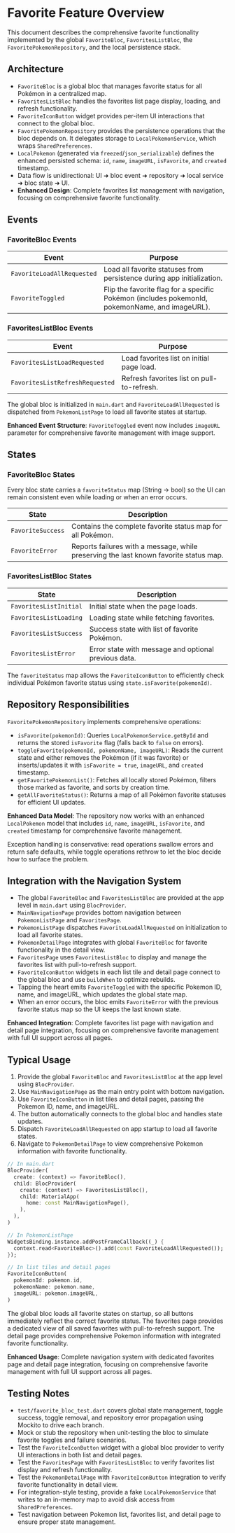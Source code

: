 # Favorite Feature Overview

This document describes the comprehensive favorite functionality implemented by the global `FavoriteBloc`, `FavoritesListBloc`, the `FavoritePokemonRepository`, and the local persistence stack.

## Architecture

- `FavoriteBloc` is a global bloc that manages favorite status for all Pokémon in a centralized map.
- `FavoritesListBloc` handles the favorites list page display, loading, and refresh functionality.
- `FavoriteIconButton` widget provides per-item UI interactions that connect to the global bloc.
- `FavoritePokemonRepository` provides the persistence operations that the bloc depends on. It delegates storage to `LocalPokemonService`, which wraps `SharedPreferences`.
- `LocalPokemon` (generated via `freezed`/`json_serializable`) defines the enhanced persisted schema: `id`, `name`, `imageURL`, `isFavorite`, and `created` timestamp.
- Data flow is unidirectional: UI ➜ bloc event ➜ repository ➜ local service ➜ bloc state ➜ UI.
- **Enhanced Design**: Complete favorites list management with navigation, focusing on comprehensive favorite functionality.

## Events

### FavoriteBloc Events
| Event | Purpose |
| --- | --- |
| `FavoriteLoadAllRequested` | Load all favorite statuses from persistence during app initialization. |
| `FavoriteToggled` | Flip the favorite flag for a specific Pokémon (includes pokemonId, pokemonName, and imageURL). |

### FavoritesListBloc Events
| Event | Purpose |
| --- | --- |
| `FavoritesListLoadRequested` | Load favorites list on initial page load. |
| `FavoritesListRefreshRequested` | Refresh favorites list on pull-to-refresh. |

The global bloc is initialized in `main.dart` and `FavoriteLoadAllRequested` is dispatched from `PokemonListPage` to load all favorite states at startup.

**Enhanced Event Structure**: `FavoriteToggled` event now includes `imageURL` parameter for comprehensive favorite management with image support.

## States

### FavoriteBloc States
Every bloc state carries a `favoriteStatus` map (String -> bool) so the UI can remain consistent even while loading or when an error occurs.

| State | Description |
| --- | --- |
| `FavoriteSuccess` | Contains the complete favorite status map for all Pokémon. |
| `FavoriteError` | Reports failures with a message, while preserving the last known favorite status map. |

### FavoritesListBloc States
| State | Description |
| --- | --- |
| `FavoritesListInitial` | Initial state when the page loads. |
| `FavoritesListLoading` | Loading state while fetching favorites. |
| `FavoritesListSuccess` | Success state with list of favorite Pokémon. |
| `FavoritesListError` | Error state with message and optional previous data. |

The `favoriteStatus` map allows the `FavoriteIconButton` to efficiently check individual Pokémon favorite status using `state.isFavorite(pokemonId)`.

## Repository Responsibilities

`FavoritePokemonRepository` implements comprehensive operations:

- `isFavorite(pokemonId)`: Queries `LocalPokemonService.getById` and returns the stored `isFavorite` flag (falls back to `false` on errors).
- `toggleFavorite(pokemonId, pokemonName, imageURL)`: Reads the current state and either removes the Pokémon (if it was favorite) or inserts/updates it with `isFavorite = true`, `imageURL`, and `created` timestamp.
- `getFavoritePokemonList()`: Fetches all locally stored Pokémon, filters those marked as favorite, and sorts by creation time.
- `getAllFavoriteStatus()`: Returns a map of all Pokémon favorite statuses for efficient UI updates.

**Enhanced Data Model**: The repository now works with an enhanced `LocalPokemon` model that includes `id`, `name`, `imageURL`, `isFavorite`, and `created` timestamp for comprehensive favorite management.

Exception handling is conservative: read operations swallow errors and return safe defaults, while toggle operations rethrow to let the bloc decide how to surface the problem.

## Integration with the Navigation System

- The global `FavoriteBloc` and `FavoritesListBloc` are provided at the app level in `main.dart` using `BlocProvider`.
- `MainNavigationPage` provides bottom navigation between `PokemonListPage` and `FavoritesPage`.
- `PokemonListPage` dispatches `FavoriteLoadAllRequested` on initialization to load all favorite states.
- `PokemonDetailPage` integrates with global `FavoriteBloc` for favorite functionality in the detail view.
- `FavoritesPage` uses `FavoritesListBloc` to display and manage the favorites list with pull-to-refresh support.
- `FavoriteIconButton` widgets in each list tile and detail page connect to the global bloc and use `buildWhen` to optimize rebuilds.
- Tapping the heart emits `FavoriteToggled` with the specific Pokemon ID, name, and imageURL, which updates the global state map.
- When an error occurs, the bloc emits `FavoriteError` with the previous favorite status map so the UI keeps the last known state.

**Enhanced Integration**: Complete favorites list page with navigation and detail page integration, focusing on comprehensive favorite management with full UI support across all pages.

## Typical Usage

1. Provide the global `FavoriteBloc` and `FavoritesListBloc` at the app level using `BlocProvider`.
2. Use `MainNavigationPage` as the main entry point with bottom navigation.
3. Use `FavoriteIconButton` in list tiles and detail pages, passing the Pokemon ID, name, and imageURL.
4. The button automatically connects to the global bloc and handles state updates.
5. Dispatch `FavoriteLoadAllRequested` on app startup to load all favorite states.
6. Navigate to `PokemonDetailPage` to view comprehensive Pokemon information with favorite functionality.

```dart
// In main.dart
BlocProvider(
  create: (context) => FavoriteBloc(),
  child: BlocProvider(
    create: (context) => FavoritesListBloc(),
    child: MaterialApp(
      home: const MainNavigationPage(),
    ),
  ),
)

// In PokemonListPage
WidgetsBinding.instance.addPostFrameCallback((_) {
  context.read<FavoriteBloc>().add(const FavoriteLoadAllRequested());
});

// In list tiles and detail pages
FavoriteIconButton(
  pokemonId: pokemon.id,
  pokemonName: pokemon.name,
  imageURL: pokemon.imageURL,
)
```

The global bloc loads all favorite states on startup, so all buttons immediately reflect the correct favorite status. The favorites page provides a dedicated view of all saved favorites with pull-to-refresh support. The detail page provides comprehensive Pokemon information with integrated favorite functionality.

**Enhanced Usage**: Complete navigation system with dedicated favorites page and detail page integration, focusing on comprehensive favorite management with full UI support across all pages.

## Testing Notes

- `test/favorite_bloc_test.dart` covers global state management, toggle success, toggle removal, and repository error propagation using Mockito to drive each branch.
- Mock or stub the repository when unit-testing the bloc to simulate favorite toggles and failure scenarios.
- Test the `FavoriteIconButton` widget with a global bloc provider to verify UI interactions in both list and detail pages.
- Test the `FavoritesPage` with `FavoritesListBloc` to verify favorites list display and refresh functionality.
- Test the `PokemonDetailPage` with `FavoriteIconButton` integration to verify favorite functionality in detail view.
- For integration-style testing, provide a fake `LocalPokemonService` that writes to an in-memory map to avoid disk access from `SharedPreferences`.
- Test navigation between Pokemon list, favorites list, and detail page to ensure proper state management.
